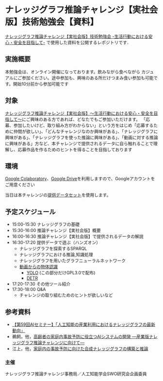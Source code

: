 # ナレッジグラフ推論チャレンジ【実社会版】技術勉強会【資料】
[ナレッジグラフ推論チャレンジ【実社会版】技術勉強会 -生活行動における安心・安全を目指して-](https://kgrc2021ws.peatix.com/)
で使用した資料を公開するレポジトリです．  

## 実施概要
本勉強会は、オンライン開催になっております。飲みながら食べながら カジュアルにご参加ください。途中参加も、興味のある所だけつまみ食い参加も可能です。開始10分前から参加可能です

## 対象
[ナレッジグラフ推論チャレンジ【実社会版】〜生活行動における安心・安全を目指して〜](https://challenge.knowledge-graph.jp/2022/)にご興味のある方であれば、どなたでもご参加いただけます。
「応募、参加したいけど、取り組み方がわからない」という方をはじめ「応募するために仲間が欲しい」、「どんなチャレンジなのか興味がある」、「ナレッジグラフに興味がある」、「ナレッジグラフを使った推論に興味がある」、「動画に対する推論に興味がある」方など、本チャレンジで提供されるデータに自ら触れることで理解し、応募作品を作るためのヒントを得ることを目指しております

## 環境
[Google Colaboratory](https://colab.research.google.com/?hl=ja)、[Google Drive](https://www.google.com/intl/ja_jp/drive/)を利用しますので、Googleアカウントをご用意ください

当日は本チャレンジの[提供データセット](https://github.com/KnowledgeGraphJapan/KGRC-RDF/tree/kgrc4si)を使用します。

## 予定スケジュール
* 15:00-15:30 ナレッジグラフの基礎
* 15:30-16:00 推論チャレンジ【実社会版】概要
* 16:00-16:30 推論チャレンジ【実社会版】で提供されるデータの解説
* 16:30-17:20 提供データで遊ぶ（ハンズオン）
  * ナレッジグラフを探索するSPARQL
  * ナレッジグラフにおける推論,知識処理
  * ナレッジグラフを用いたグラフニューラルネットワーク
  * [動画からの物体認識](./Object_Detection.md)
    * [YOLO](https://colab.research.google.com/github/takanori-ugai/KGRC-ws-2022-fork/blob/main/notebooks/YOLOV5.ipynb?hl=ja) (この部分だけGPL3.0で配布)
    * [DETR](https://colab.research.google.com/github/takanori-ugai/KGRC-ws-2022-fork/blob/main/notebooks/detr_hands_on.ipynb?hl=ja)
* 17:20-17:30 その他ツール紹介
* 17:30-18:00 Q&A
  * チャレンジの取り組むためのヒントが欲しいなど
## 参考資料
* [【第59回AIセミナー】「人工知能の産業利用におけるナレッジグラフの最新動向」](https://www.airc.aist.go.jp/seminar_detail/seminar_059.html)
* 鵜飼，他，[高齢者の家庭内事故予防に役立つAIシステムの開発 —産業版ナレッジグラフ推論チャレンジに向けて—](https://doi.org/10.11517/jsaisigtwo.2022.SWO-056_15)
* 江上，他，[家庭内の事故予防に向けた合成ナレッジグラフの構築と推論](https://doi.org/10.11517/jsaisigtwo.2022.SWO-056_14)
### 主催
ナレッジグラフ推論チャレンジ事務局／人工知能学会SWO研究会企画委員
